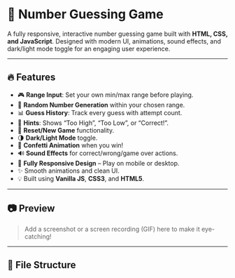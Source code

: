 # 🎯 Number Guessing Game

A fully responsive, interactive number guessing game built with **HTML, CSS, and JavaScript**. Designed with modern UI, animations, sound effects, and dark/light mode toggle for an engaging user experience.

---

## 🔥 Features

- 🎮 **Range Input**: Set your own min/max range before playing.
- 🔢 **Random Number Generation** within your chosen range.
- 📊 **Guess History**: Track every guess with attempt count.
- 🔔 **Hints**: Shows “Too High”, “Too Low”, or “Correct!”.
- 🔁 **Reset/New Game** functionality.
- 🌗 **Dark/Light Mode** toggle.
- 🎉 **Confetti Animation** when you win!
- 🔊 **Sound Effects** for correct/wrong/game over actions.
- 📱 **Fully Responsive Design** – Play on mobile or desktop.
- ✨ Smooth animations and clean UI.
- 💡 Built using **Vanilla JS**, **CSS3**, and **HTML5**.

---

## 📷 Preview

> Add a screenshot or a screen recording (GIF) here to make it eye-catching!

---

## 📂 File Structure

